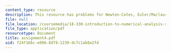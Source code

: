 ```yaml
---
content_type: resource
description: This resource has problems for Newton-Cotes, Euler/Maclaurin method.
file: null
file_location: /coursemedia/18-330-introduction-to-numerical-analysis-spring-2004/f24f166ce0968d791239dc7c1ab8e2fd_assignment4.pdf
file_type: application/pdf
resourcetype: Document
title: assignment4.pdf
uid: f24f166c-e096-8d79-1239-dc7c1ab8e2fd
---
```

